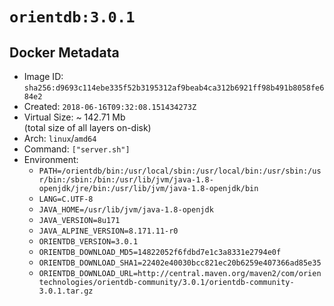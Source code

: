 # `orientdb:3.0.1`

## Docker Metadata

- Image ID: `sha256:d9693c114ebe335f52b3195312af9beab4ca312b6921ff98b491b8058fe684e2`
- Created: `2018-06-16T09:32:08.151434273Z`
- Virtual Size: ~ 142.71 Mb  
  (total size of all layers on-disk)
- Arch: `linux`/`amd64`
- Command: `["server.sh"]`
- Environment:
  - `PATH=/orientdb/bin:/usr/local/sbin:/usr/local/bin:/usr/sbin:/usr/bin:/sbin:/bin:/usr/lib/jvm/java-1.8-openjdk/jre/bin:/usr/lib/jvm/java-1.8-openjdk/bin`
  - `LANG=C.UTF-8`
  - `JAVA_HOME=/usr/lib/jvm/java-1.8-openjdk`
  - `JAVA_VERSION=8u171`
  - `JAVA_ALPINE_VERSION=8.171.11-r0`
  - `ORIENTDB_VERSION=3.0.1`
  - `ORIENTDB_DOWNLOAD_MD5=14822052f6fdbd7e1c3a8331e2794e0f`
  - `ORIENTDB_DOWNLOAD_SHA1=22402e40030bcc821ec20b6259e407366ad85e35`
  - `ORIENTDB_DOWNLOAD_URL=http://central.maven.org/maven2/com/orientechnologies/orientdb-community/3.0.1/orientdb-community-3.0.1.tar.gz`
